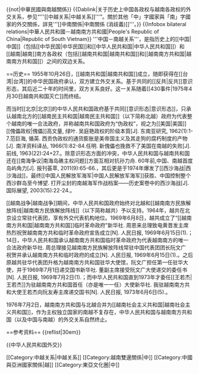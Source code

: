{{not|中華民國與南越關係}}
{{Dablink|关于历史上中国各政权与越南各政权的外交关系，参见“'''[[中越关系|中越关系]]'''”。關於其他「中」字國家與「南」字國家的外交關係，詳見'''[[中南關係|中南關係 (消歧義)]]'''。}}
{{Infobox bilateral relations|中華人民共和國－越南南方共和國|People's Republic of China|Republic of South Vietnam}}
'''中国－南越关系'''，是指历史上的[[中国|中国]]（包括[[中华民国|中华民国]]和[[中华人民共和国|中华人民共和国]]）和[[越南|越南]]南方各政权（包括[[越南共和国|越南共和国]]和[[越南南方共和国|越南南方共和国]]）之间的双边关系。

==历史==
1955年10月26日，[[越南共和国|越南共和国]]成立，随即获得在[[台湾|台湾]]的中华民国政府承认，双方建立外交关系。基于共同的[[反共|反共]]意识形态，其后近二十年的时间里，双方关系良好。这一关系随着[[430事件|1975年4月30日越南共和国灭亡]]而终结。

而当时[[北京|北京]]的中华人民共和国政府基于共同[[意识形态|意识形态]]，只承认越南北方的[[越南民主共和国|越南民主共和国]]（以下简称北越）政府为代表整个越南的唯一合法政府，并称越南共和国政府为“伪政权”，视之为[[美国|美国]][[傀儡政权|傀儡]]<ref>高文量, 绿叶. 吴庭艳政权的阶级本質[J]. 东南亚研究, 1962(1):1-7.</ref><ref>范巨海, 循英. 西贡伪政权的通货膨胀是美帝国主义及其走狗的腐朽制度的产物[J]. 南洋资料译丛, 1966(1):82-84.</ref><ref>任明. 新傀儡也挽救不了美国在南越的失败[J]. 前线, 1963(22):24+27.</ref>。除意识形态方面的冲突，中华人民共和国与越南共和国还在[[南海争议|南海岛礁主权问题]]方面互相对抗<ref>孙力舟. 60年前,中国、南越首度岛屿角力[J]. 报刊荟萃, 2011(9):65-66.</ref>，其后更是于1974年爆发了[[西沙海战|西沙海战]]，最终[[中国人民解放军海军|中国人民解放军海军]]获胜、中国控制整个西沙群岛至今<ref>博望. 打开尘封的南越海军作战档案——历史案卷中的西沙海战[J]. 国际展望, 2003(15):22-24.</ref>。

[[越南战争|越南战争]]期间，中华人民共和国政府始终对北越和[[越南南方民族解放阵线|越南南方民族解放阵线]]（以下简称越共）予以支持。1964年，越共在北京设立常驻代表团，享有外交代表机构地位。1969年6月8日，越共成立了“[[越南南方共和国|越南南方共和国]]临时革命政府”<ref>新华社. 周恩来总理致电黄晋发主席　热烈祝贺越南南方共和临时革命政府宣告成立[N]. 人民日报, 1969年6月15日(1).</ref>；14日，中华人民共和国承认越南南方共和国临时革命政府为代表越南南方的唯一合法政府<ref>新华社. 周总理接见越南南方民族解放阵线常驻中国代表团团长阮文广　祝贺并承认越南南方共和临时政府的成立[N]. 人民日报, 1969年6月15日(1).</ref>。之后原越共驻华代表团升格为越南南方共和国驻华大使馆，阮文广担任第一任驻华大使，并于1969年7月1日递交国书<ref>新华社. 董副主席接受阮文广大使递交的委任书[N]. 人民日报, 1969年7月2日(1).</ref>；而中华人民共和国直到1973年才委任[[王若杰|王若杰]]为驻越南南方共和国首任（亦是唯一一任）大使<ref>新华社. 我驻越南南方共和大使王若杰向阮友寿主席递交国书[N]. 人民日报, 1973年6月6日(5).</ref>。

1976年7月2日，越南南方共和国与北越合并为[[越南社会主义共和国|越南社会主义共和国]]，作为主权独立国家的南越不复存在，中华人民共和国与越南南方共和国（以及中国与南越）的外交关系自然终止。

==参考资料==
{{reflist|30em}}

{{中华人民共和国外交}}

[[Category:中越关系|中越关系]]
[[Category:越南雙邊關係|中]]
[[Category:中國與亞洲國家關係|越]]
[[Category:東亞文化圈|中]]